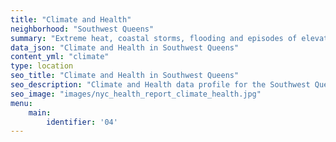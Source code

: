```yaml
---
title: "Climate and Health"
neighborhood: "Southwest Queens"
summary: "Extreme heat, coastal storms, flooding and episodes of elevated ozone are climate-related hazards that may increase with climate change and have important public health impacts in New York City. Extreme weather can cause power outages, which also threaten public health. This report provides neighborhood indicators of climate-related hazards, vulnerability and health impacts."
data_json: "Climate and Health in Southwest Queens"
content_yml: "climate"
type: location
seo_title: "Climate and Health in Southwest Queens"
seo_description: "Climate and Health data profile for the Southwest Queens neighborhood of NYC."
seo_image: "images/nyc_health_report_climate_health.jpg"
menu:
    main:
        identifier: '04'
---
```

